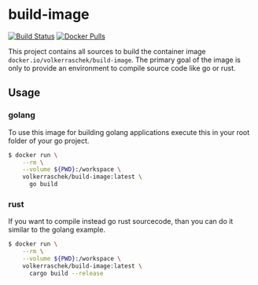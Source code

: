 # build-image

[![Build Status](https://drone.cryptic.systems/api/badges/volker.raschek/build-image/status.svg)](https://drone.cryptic.systems/volker.raschek/build-image)
[![Docker Pulls](https://img.shields.io/docker/pulls/volkerraschek/build-image)](https://hub.docker.com/r/volkerraschek/build-image)

This project contains all sources to build the container image
`docker.io/volkerraschek/build-image`. The primary goal of the image is only
to provide an environment to compile source code like go or rust.

## Usage

### golang

To use this image for building golang applications execute this in your root
folder of your go project.

```bash
$ docker run \
    --rm \
    --volume ${PWD}:/workspace \
    volkerraschek/build-image:latest \
      go build
```

### rust

If you want to compile instead go rust sourcecode, than you can do it similar to
the golang example.

```bash
$ docker run \
    --rm \
    --volume ${PWD}:/workspace \
    volkerraschek/build-image:latest \
      cargo build --release
```

